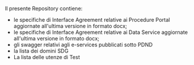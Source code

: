 Il presente Repository contiene:
-   le specifiche di Interface Agreement relative ai Procedure Portal aggiornate all'ultima versione in formato docx;
-   le specifiche di Interface Agreement relative ai Data Service aggiornate all'ultima versione in formato docx;
-   gli swagger relativi agli e-services pubblicati sotto PDND
-   la lista dei domini SDG
-   La lista delle utenze di Test 
